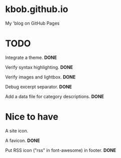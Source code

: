# kbob.github.io

My 'blog on GitHub Pages


# TODO

Integrate a theme.  **DONE**

Verify syntax highlighting.  **DONE**

Verify images and lightbox.  **DONE**

Debug excerpt separator.  **DONE**

Add a data file for category descriptions.  **DONE**


# Nice to have

A site icon.

A favicon.  **DONE**

Put RSS icon ("rss" in font-awesome) in footer.  **DONE**
